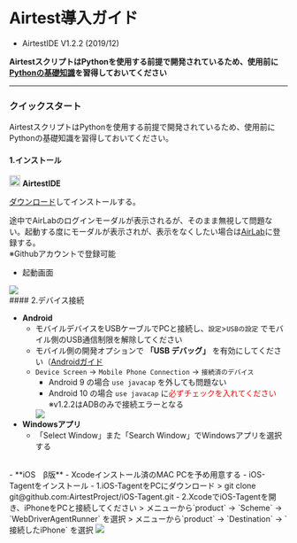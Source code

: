 # Airtest導入ガイド

- AirtestIDE V1.2.2 (2019/12)
  
**AirtestスクリプトはPythonを使用する前提で開発されているため、使用前に[Pythonの基礎知識](https://docs.python.org/ja/3.6/tutorial/index.html)を習得しておいてください**  

------
### クイックスタート
  
AirtestスクリプトはPythonを使用する前提で開発されているため、使用前にPythonの基礎知識を習得しておいてください。

#### 1.インストール

<img src="http://airtest.netease.com/static/img/icon/48x48.png" width = "20" height = "20"/> **AirtestIDE**
  
[ダウンロード](http://airtest.netease.com/changelog.html)してインストールする。
  
途中でAirLabのログインモーダルが表示されるが、そのまま無視して問題ない。起動する度にモーダルが表示されが、表示をなくしたい場合は[AirLab](https://airlab.163.com/)に登録する。  
※Githubアカウントで登録可能

- 起動画面  
<img src="https://github.com/saisai-dan-shift/Airtest/blob/master/docs/img/Q_start.JPG"/>
<br/> 
#### 2.デバイス接続

- **Android**
  - モバイルデバイスをUSBケーブルでPCと接続し、`設定`>`USBの設定` でモバイル側のUSB通信制限を解除してください
  - モバイル側の開発オプションで **「USB デバッグ」** を有効にしてください（[Androidガイド](https://developer.android.com/studio/debug/dev-options.html#debugging)
  - `Device Screen` -> `Mobile Phone Connection` -> `接続済のデバイス`  
    - Android 9 の場合 `use javacap` を外しても問題ない
    - Android 10 の場合 `use javacap` に<span style="color:red;">必ずチェックを入れてください</span>  
    ※v1.2.2はADBのみで接続エラーとなる
    <img src="https://github.com/saisai-dan-shift/Airtest/blob/master/docs/img/Q_android_connect.gif"/>
    <br/>
- **Windowsアプリ**
   - 「Select Window」また「Search Window」でWindowsアプリを選択する  
<br/>
- **iOS　β版**
  - Xcodeインストール済のMAC PCを予め用意する
  - iOS-Tagentをインストール
    - 1.iOS-TagentをPCにダウンロード
      > git clone git@github.com:AirtestProject/iOS-Tagent.git
    - 2.XcodeでiOS-Tagentを開き、iPhoneをPCと接続してください
      > メニューから`product` -> `Scheme` -> `WebDriverAgentRunner` を選択
      > メニューから`product` -> `Destination` -> `接続したiPhone` を選択
    <img src="https://github.com/saisai-dan-shift/Airtest/blob/master/docs/img/Q_iOSTagent.png"/>

